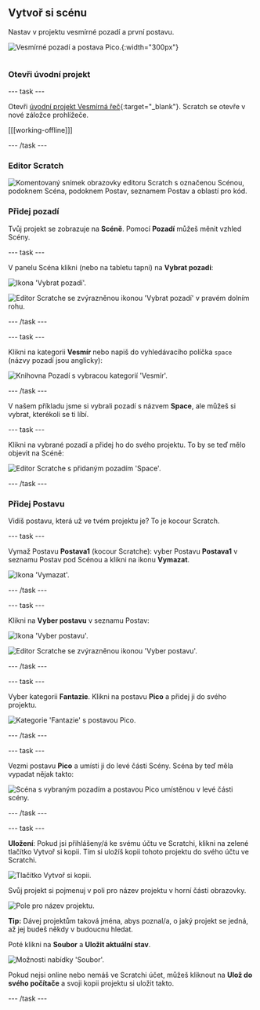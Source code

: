 ## Vytvoř si scénu

<div style="display: flex; flex-wrap: wrap">
<div style="flex-basis: 200px; flex-grow: 1; margin-right: 15px;">
Nastav v projektu vesmírné pozadí a první postavu. 
</div>
<div>

![Vesmírné pozadí a postava Pico.](images/backdrop-step.png){:width="300px"}

</div>
</div>

### Otevři úvodní projekt

--- task ---

Otevři [úvodní projekt Vesmírná řeč](https://scratch.mit.edu/projects/582213331/editor){:target="_blank"}. Scratch se otevře v nové záložce prohlížeče.

[[[working-offline]]]

--- /task ---

### Editor Scratch

![Komentovaný snímek obrazovky editoru Scratch s označenou Scénou, podoknem Scéna, podoknem Postav, seznamem Postav a oblastí pro kód.](images/scratch-interface.png)

### Přidej pozadí

Tvůj projekt se zobrazuje na **Scéně**. Pomocí **Pozadí** můžeš měnit vzhled Scény.

--- task ---

V panelu Scéna klikni (nebo na tabletu tapni) na **Vybrat pozadi**:

![Ikona 'Vybrat pozadí'.](images/backdrop-button.png)

![Editor Scratche se zvýrazněnou ikonou 'Vybrat pozadí' v pravém dolním rohu.](images/choose-a-backdrop.png)

--- /task ---

--- task ---

Klikni na kategorii **Vesmír** nebo napiš do vyhledávacího políčka `space` (názvy pozadí jsou anglicky):

![Knihovna Pozadí s vybracou kategorií 'Vesmír'.](images/space-backdrops.png)

--- /task ---

V našem příkladu jsme si vybrali pozadí s názvem **Space**, ale můžeš si vybrat, kterékoli se ti líbí.

--- task ---

Klikni na vybrané pozadí a přidej ho do svého projektu. To by se teď mělo objevit na Scéně:

![Editor Scratche s přidaným pozadím 'Space'.](images/inserted-backdrop.png)

--- /task ---

### Přidej Postavu

Vidíš postavu, která už ve tvém projektu je? To je kocour Scratch.

--- task ---

Vymaž Postavu **Postava1** (kocour Scratche): vyber Postavu **Postava1** v seznamu Postav pod Scénou a klikni na ikonu **Vymazat**.

![Ikona 'Vymazat'.](images/delete-sprite.png)

--- /task ---

--- task ---

Klikni na **Vyber postavu** v seznamu Postav:

![Ikona 'Vyber postavu'.](images/sprite-button.png)

![Editor Scratche se zvýrazněnou ikonou 'Vyber postavu'.](images/choose-a-sprite.png)

--- /task ---

--- task ---

Vyber kategorii **Fantazie**. Klikni na postavu **Pico** a přidej ji do svého projektu.

![Kategorie 'Fantazie' s postavou Pico.](images/fantasy-pico.png)

--- /task ---

--- task ---

Vezmi postavu **Pico** a umísti ji do levé části Scény. Scéna by teď měla vypadat nějak takto:

![Scéna s vybraným pozadím a postavou Pico umístěnou v levé části scény.](images/pico-on-stage.png)

--- /task ---

--- task ---

**Uložení**: Pokud jsi přihlášeny/á ke svému účtu ve Scratchi, klikni na zelené tlačítko Vytvoř si kopii. Tím si uložíš kopii tohoto projektu do svého účtu ve Scratchi.

![Tlačítko Vytvoř si kopii.](images/remix-button.png)

Svůj projekt si pojmenuj v poli pro název projektu v horní části obrazovky.

![Pole pro název projektu.](images/project-name.png)

**Tip:** Dávej projektům taková jména, abys poznal/a, o jaký projekt se jedná, až jej budeš někdy v budoucnu hledat.

Poté klikni na **Soubor** a **Uložit aktuální stav**.

![Možnosti nabídky 'Soubor'.](images/file-menu.png)

Pokud nejsi online nebo nemáš ve Scratchi účet, můžeš kliknout na **Ulož do svého počítače** a svoji kopii projektu si uložit takto.

--- /task ---

